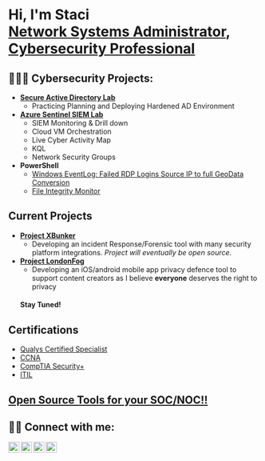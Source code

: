 <h1>Hi, I'm Staci <br/><a href="https://github.com/stacismith1">Network Systems Administrator</a>, <a href="https://www.linkedin.com/in/staciofzcs/">Cybersecurity Professional</a>

<h2>👨🏿‍💻 Cybersecurity Projects:</h2>

- <b>[Secure Active Directory Lab](https://github.com/stacismith1/Active-Directory-Lab)</b>
  - Practicing Planning and Deploying Hardened AD Environment
- <b>[Azure Sentinel SIEM Lab](https://github.com/stacismith1/Sentinel-Lab)</b>
  - SIEM Monitoring & Drill down
  - Cloud VM Orchestration
  - Live Cyber Activity Map
  - KQL 
  - Network Security Groups
- <b>PowerShell</b>
  - [Windows EventLog: Failed RDP Logins Source IP to full GeoData Conversion](https://github.com/stacismith1/Sentinel-Lab)
  - [File Integrity Monitor](https://github.com/stacismith1/File-Integrity-Monitor)
  
<h2> Current Projects</h2>
  
- <b>[Project XBunker](#)</b>
  - Developing an incident Response/Forensic tool with many security platform integrations. *Project will eventually be open source*.
- <b>[Project LondonFog](#)</b>
  - Developing an iOS/android mobile app privacy defence tool to support content creators as I believe **everyone** deserves the right to privacy
  <h4>Stay Tuned!</h4>
  
<h2>Certifications</h2>

- [Qualys Certified Specialist](https://drive.google.com/file/d/1oN87X4AWyES5VZ9EBkRkv5xDrMR3GJkA/view?usp=share_link)
- [CCNA](https://www.youracclaim.com/badges/fd2c2dae-1bb8-4eab-88fd-b7503875c481/public_url)
- [CompTIA Security+](https://www.youracclaim.com/badges/fdce51cb-7c28-4c53-b170-aca4c3b854c8/linked_in_profile)
- [ITIL](https://www.linkedin.com/learning/certificates/3f9c61f1ab37d5a0f8cb638ea028464491cb8e839161822ec03d97b3d3e3e31e?lipi=urn%3Ali%3Apage%3Ad_flagship3_profile_view_base_certifications_details%3Bv7Xrva4bQYeNue%2BF6IGqCA%3D%3D)
  
<h2><a href="https://github.com/stacismith1/OSINT">Open Source Tools for your SOC/NOC!!</a></h2>
  

<h2> 🤳🏿 Connect with me:</h2>

[<img align="left" alt="StaciSmith | YouTube" width="22px" src="https://cdn.jsdelivr.net/npm/simple-icons@v3/icons/youtube.svg" />][youtube]
[<img align="left" alt="StaciSmith | Twitter" width="22px" src="https://cdn.jsdelivr.net/npm/simple-icons@v3/icons/twitter.svg" />][twitter]
[<img align="left" alt="StaciSmith | LinkedIn" width="22px" src="https://cdn.jsdelivr.net/npm/simple-icons@v3/icons/linkedin.svg" />][linkedin]
[<img align="left" alt="StaciSmith | Instagram" width="22px" src="https://cdn.jsdelivr.net/npm/simple-icons@v3/icons/instagram.svg" />][instagram]

[twitter]: https://twitter.com/zcsecure
[youtube]: https://www.youtube.com/c/zcsecure
[instagram]: https://www.instagram.com/stacixsmith/
[linkedin]: https://linkedin.com/in/staciofzcs
